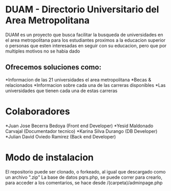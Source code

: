 # DUAM - Directorio Universitario del Area Metropolitana
DUAM es un proyecto que busca facilitar la busqueda de universidades en el area metropolitana para los estudiantes proximos a la educacion superior o personas que esten interesadas en seguir con su educacion, pero que por multiples motivos no se habia dado
## Ofrecemos soluciones como:
  *Informacion de las 21 universidades el area metropolitana
  *Becas & relacionados
  *Informacion sobre cada una de las carreras disponibles
  *Las universidades que tienen cada una de estas carreras
# Colaboradores
  *Juan Jose Becerra Bedoya (Front end Developer)
  *Yesid Maldonado Carvajal (Documentador tecnico)
  *Karina Silva Durango (DB Developer)
  *Julian David Oviedo Ramirez (Back end Developer)

# Modo de instalacion
 El repositorio puede ser clonado, o forkeado, al igual que descargado como un archivo ".zip"
 La base de datos pqrs.php, se puede correr para crearlo, para acceder a los comentarios, se hace desde /(carpeta)/adminpage.php
 
